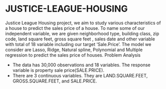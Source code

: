 # JUSTICE-LEAGUE-HOUSING

Justice League Housing project, we aim to study various characteristics of a house to predict the sales price of a house. 
To name some of our independent variable, we are given neighborhood type, building class, zip code, land square feet, gross square feet
, sales date and other variable with total of 18 variable including our target ‘Sale.Price’. 
The model we consider are Lasso, Ridge, Natural spline, Polynomial and Multiple regression to predict the sales price of houses.
Problem Analysis
- The data has 30,000 observations and 18 variables. The response variable is property sale price(SALE.PRICE).
- There are 3 continuous variables. They are LAND.SQUARE.FEET, GROSS.SQUARE.FEET, and SALE.PRICE.

